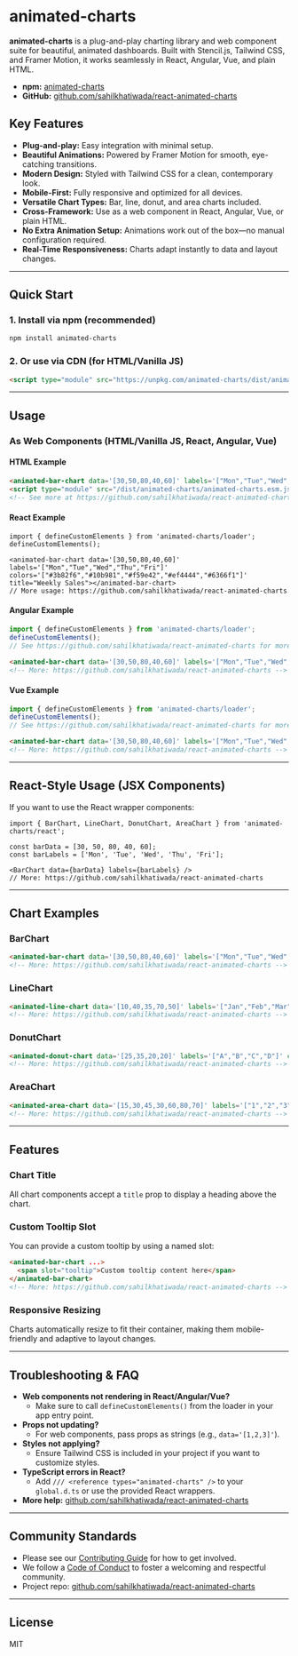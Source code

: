 
# animated-charts

**animated-charts** is a plug-and-play charting library and web component suite for beautiful, animated dashboards. Built with Stencil.js, Tailwind CSS, and Framer Motion, it works seamlessly in React, Angular, Vue, and plain HTML.

- **npm:** [animated-charts](https://www.npmjs.com/package/animated-charts)
- **GitHub:** [github.com/sahilkhatiwada/react-animated-charts](https://github.com/sahilkhatiwada/react-animated-charts)

## Key Features
- **Plug-and-play:** Easy integration with minimal setup.
- **Beautiful Animations:** Powered by Framer Motion for smooth, eye-catching transitions.
- **Modern Design:** Styled with Tailwind CSS for a clean, contemporary look.
- **Mobile-First:** Fully responsive and optimized for all devices.
- **Versatile Chart Types:** Bar, line, donut, and area charts included.
- **Cross-Framework:** Use as a web component in React, Angular, Vue, or plain HTML.
- **No Extra Animation Setup:** Animations work out of the box—no manual configuration required.
- **Real-Time Responsiveness:** Charts adapt instantly to data and layout changes.

---

## Quick Start

### 1. Install via npm (recommended)
```bash
npm install animated-charts
```

### 2. Or use via CDN (for HTML/Vanilla JS)
```html
<script type="module" src="https://unpkg.com/animated-charts/dist/animated-charts/animated-charts.esm.js"></script>
```

---

## Usage

### As Web Components (HTML/Vanilla JS, React, Angular, Vue)

#### HTML Example
```html
<animated-bar-chart data='[30,50,80,40,60]' labels='["Mon","Tue","Wed","Thu","Fri"]' colors='["#3b82f6","#10b981","#f59e42","#ef4444","#6366f1"]' title="Weekly Sales"></animated-bar-chart>
<script type="module" src="/dist/animated-charts/animated-charts.esm.js"></script>
<!-- See more at https://github.com/sahilkhatiwada/react-animated-charts -->
```

#### React Example
```tsx
import { defineCustomElements } from 'animated-charts/loader';
defineCustomElements();

<animated-bar-chart data='[30,50,80,40,60]' labels='["Mon","Tue","Wed","Thu","Fri"]' colors='["#3b82f6","#10b981","#f59e42","#ef4444","#6366f1"]' title="Weekly Sales"></animated-bar-chart>
// More usage: https://github.com/sahilkhatiwada/react-animated-charts
```

#### Angular Example
```ts
import { defineCustomElements } from 'animated-charts/loader';
defineCustomElements();
// See https://github.com/sahilkhatiwada/react-animated-charts for more
```
```html
<animated-bar-chart data='[30,50,80,40,60]' labels='["Mon","Tue","Wed","Thu","Fri"]' colors='["#3b82f6","#10b981","#f59e42","#ef4444","#6366f1"]' title="Weekly Sales"></animated-bar-chart>
<!-- More: https://github.com/sahilkhatiwada/react-animated-charts -->
```

#### Vue Example
```js
import { defineCustomElements } from 'animated-charts/loader';
defineCustomElements();
// See https://github.com/sahilkhatiwada/react-animated-charts for more
```
```html
<animated-bar-chart data='[30,50,80,40,60]' labels='["Mon","Tue","Wed","Thu","Fri"]' colors='["#3b82f6","#10b981","#f59e42","#ef4444","#6366f1"]' title="Weekly Sales"></animated-bar-chart>
<!-- More: https://github.com/sahilkhatiwada/react-animated-charts -->
```

---

## React-Style Usage (JSX Components)

If you want to use the React wrapper components:
```tsx
import { BarChart, LineChart, DonutChart, AreaChart } from 'animated-charts/react';

const barData = [30, 50, 80, 40, 60];
const barLabels = ['Mon', 'Tue', 'Wed', 'Thu', 'Fri'];

<BarChart data={barData} labels={barLabels} />
// More: https://github.com/sahilkhatiwada/react-animated-charts
```

---

## Chart Examples

### BarChart
```html
<animated-bar-chart data='[30,50,80,40,60]' labels='["Mon","Tue","Wed","Thu","Fri"]' colors='["#3b82f6","#10b981","#f59e42","#ef4444","#6366f1"]' title="Weekly Sales"></animated-bar-chart>
<!-- More: https://github.com/sahilkhatiwada/react-animated-charts -->
```

### LineChart
```html
<animated-line-chart data='[10,40,35,70,50]' labels='["Jan","Feb","Mar","Apr","May"]' color="#ef4444" title="Monthly Growth"></animated-line-chart>
<!-- More: https://github.com/sahilkhatiwada/react-animated-charts -->
```

### DonutChart
```html
<animated-donut-chart data='[25,35,20,20]' labels='["A","B","C","D"]' colors='["#3b82f6","#f59e42","#10b981","#ef4444"]' title="Segments"></animated-donut-chart>
<!-- More: https://github.com/sahilkhatiwada/react-animated-charts -->
```

### AreaChart
```html
<animated-area-chart data='[15,30,45,30,60,80,70]' labels='["1","2","3","4","5","6","7"]' color="#6366f1" title="Trend"></animated-area-chart>
<!-- More: https://github.com/sahilkhatiwada/react-animated-charts -->
```

---

## Features

### Chart Title
All chart components accept a `title` prop to display a heading above the chart.

### Custom Tooltip Slot
You can provide a custom tooltip by using a named slot:
```html
<animated-bar-chart ...>
  <span slot="tooltip">Custom tooltip content here</span>
</animated-bar-chart>
<!-- More: https://github.com/sahilkhatiwada/react-animated-charts -->
```

### Responsive Resizing
Charts automatically resize to fit their container, making them mobile-friendly and adaptive to layout changes.

---

## Troubleshooting & FAQ

- **Web components not rendering in React/Angular/Vue?**
  - Make sure to call `defineCustomElements()` from the loader in your app entry point.
- **Props not updating?**
  - For web components, pass props as strings (e.g., `data='[1,2,3]'`).
- **Styles not applying?**
  - Ensure Tailwind CSS is included in your project if you want to customize styles.
- **TypeScript errors in React?**
  - Add `/// <reference types="animated-charts" />` to your `global.d.ts` or use the provided React wrappers.
- **More help:** [github.com/sahilkhatiwada/react-animated-charts](https://github.com/sahilkhatiwada/react-animated-charts)

---

## Community Standards

- Please see our [Contributing Guide](https://github.com/sahilkhatiwada/react-animated-charts/blob/master/CONTRIBUTING.md) for how to get involved.
- We follow a [Code of Conduct](https://github.com/sahilkhatiwada/react-animated-charts/blob/master/CODE_OF_CONDUCT.md) to foster a welcoming and respectful community.
- Project repo: [github.com/sahilkhatiwada/react-animated-charts](https://github.com/sahilkhatiwada/react-animated-charts)

---

## License

MIT
